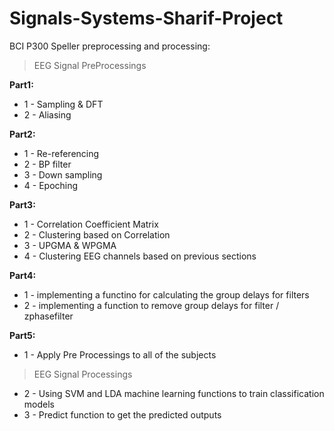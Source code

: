 # Signals-Systems-Sharif-Project
BCI P300 Speller preprocessing and processing:
> EEG Signal PreProcessings
> 
**Part1:** 
  * 1 - Sampling & DFT
  * 2 - Aliasing 
 >
**Part2:** 
  * 1 - Re-referencing
  * 2 - BP filter
  * 3 - Down sampling
  * 4 - Epoching 
 >
**Part3:**
  * 1 - Correlation Coefficient Matrix 
  * 2 - Clustering based on Correlation 
  * 3 - UPGMA & WPGMA
  * 4 - Clustering EEG channels based on previous sections
 >
**Part4:**
  * 1 - implementing a functino for calculating the group delays for filters
  * 2 - implementing a function to remove group delays for filter / zphasefilter
 >
**Part5:**
  * 1 - Apply Pre Processings to all of the subjects
 > EEG Signal Processings
  * 2 - Using SVM and LDA machine learning functions to train classification models
  * 3 - Predict function to get the predicted outputs
